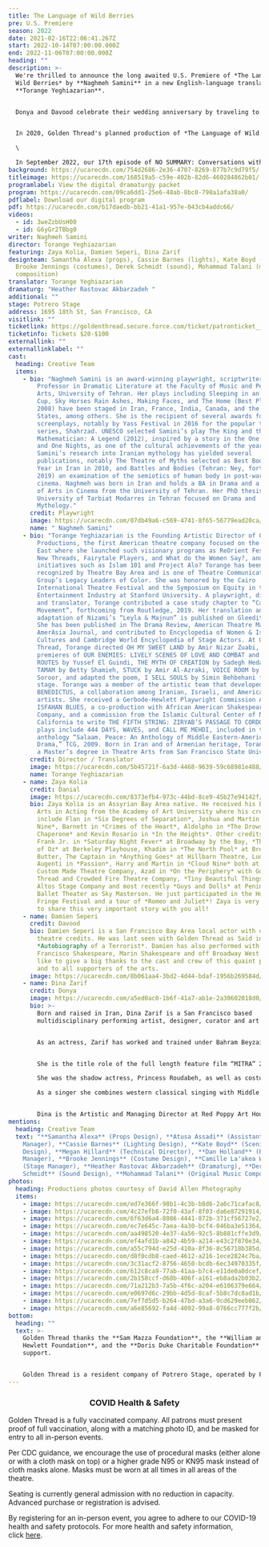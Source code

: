 ```yaml
---
title: The Language of Wild Berries
pre: U.S. Premiere
season: 2022
date: 2021-02-16T22:06:41.267Z
start: 2022-10-14T07:00:00.000Z
end: 2022-11-06T07:00:00.000Z
heading: ""
description: >-
  We're thrilled to announce the long awaited U.S. Premiere of *The Language of
  Wild Berries* by **Naghmeh Samini** in a new English-language translation by
  **Torange Yeghiazarian**. 


  Donya and Davood celebrate their wedding anniversary by traveling to the same sea side town where they spent their honeymoon. But on this trip, their 10th anniversary, a mysterious young man is following them. Who is he? What does he want? Trying to solve the mystery of the young man throws Donya and Davood into a time warp recalling their past nine anniversary trips. They remember what they have forgotten. But will that be enough to save their marriage? The past, present, and future collide in **Naghmeh Samini**’s touching play, offering a rare glimpse into the lives of contemporary Iranians.


  In 2020, Golden Thread's planned production of *The Language of Wild Berries* was postponed due to the coronavirus and we produced an audio recording of the play instead. Watch the very first episode of our digital series NO SUMMARY: Conversations with Artists Who Don't Fit in a Box, which featured **Naghmeh Samini** and **Torange Yeghiazarian** in conversation on October 7, 2020, to learn more.\

  \

  In September 2022, our 17th episode of NO SUMMARY: Conversations with Artists Who Don't Fit in a Box features the cast of our 2022 production: **Zaya Kolia**, **Damien Seperi**, **Dina Zarif**.
background: https://ucarecdn.com/754d2686-2e36-4707-8269-877b7c9d79f5/
titleimage: https://ucarecdn.com/168519a5-c59e-402b-82d6-460284862b01/
programlabel: View the digital dramaturgy packet
program: https://ucarecdn.com/09ca6dd1-25e6-48ab-8bc0-798a1afa38a0/
pdflabel: Download our digital program
pdf: https://ucarecdn.com/b17daedb-bb21-41a1-957e-043cb4addc66/
videos:
  - id: 3weZzbUsH00
  - id: G6yGr2TBbg0
writer: Naghmeh Samini
director: Torange Yeghiazarian
featuring: Zaya Kolia, Damien Seperi, Dina Zarif
designteam: Samantha Alexa (props), Cassie Barnes (lights), Kate Boyd (scenic),
  Brooke Jennings (costumes), Derek Schmidt (sound), Mohammad Talani (music
  composition)
translator: Torange Yeghiazarian
dramaturg: "Heather Rastovac Akbarzadeh "
additional: ""
stage: Potrero Stage
address: 1695 18th St, San Francisco, CA
visitlink: ""
ticketlink: https://goldenthread.secure.force.com/ticket/patronticket__publicticketapp#/
ticketinfo: Tickets $20-$100
externallink: ""
externallinklabel: ""
cast:
  heading: Creative Team
  items:
    - bio: "Naghmeh Samini is an award-winning playwright, scriptwriter and Assistant
        Professor in Dramatic Literature at the Faculty of Music and Performing
        Arts, University of Tehran. Her plays including Sleeping in an Empty
        Cup, Sky Horses Rain Ashes, Making Faces, and The Home (Best Playwright,
        2008) have been staged in Iran, France, India, Canada, and the United
        States, among others. She is the recipient of several awards for her
        screenplays, notably by Yass Festival in 2016 for the popular television
        series, Shahrzad. UNESCO selected Samini’s play The King and the
        Mathematician: A Legend (2012), inspired by a story in the One Thousand
        and One Nights, as one of the cultural achievements of the year.
        Samini’s research into Iranian mythology has yielded several
        publications, notably The Theatre of Myths selected as Best Book of the
        Year in Iran in 2010, and Battles and Bodies (Tehran: Ney, forthcoming
        2019) an examination of the semiotics of human body in post-war Japanese
        cinema. Naghmeh was born in Iran and holds a BA in Drama and a Masters
        of Arts in Cinema from the University of Tehran. Her PhD thesis at the
        University of Tarbiat Modarres in Tehran focused on Drama and
        Mythology."
      credit: Playwright
      image: https://ucarecdn.com/07db49a6-c569-4741-8f65-56779ead20ca/
      name: " Naghmeh Samini"
    - bio: "Torange Yeghiazarian is the Founding Artistic Director of Golden Thread
        Productions, the first American theatre company focused on the Middle
        East where she launched such visionary programs as ReOrient Festival,
        New Threads, Fairytale Players, and What do the Women Say?, and timely
        initiatives such as Islam 101 and Project Alo? Torange has been
        recognized by Theatre Bay Area and is one of Theatre Communication
        Group’s Legacy Leaders of Color. She was honored by the Cairo
        International Theatre Festival and the Symposium on Equity in the
        Entertainment Industry at Stanford University. A playwright, director,
        and translator, Torange contributed a case study chapter to “Casting a
        Movement”, forthcoming from Routledge, 2019. Her translation and stage
        adaptation of Nizami’s “Leyla & Majnun” is published on Gleeditions.com.
        She has been published in The Drama Review, American Theatre Magazine,
        AmerAsia Journal, and contributed to Encyclopedia of Women & Islamic
        Cultures and Cambridge World Encyclopedia of Stage Actors. At Golden
        Thread, Torange directed OH MY SWEET LAND by Amir Nizar Zuabi, and the
        premieres of OUR ENEMIES: LIVELY SCENES OF LOVE AND COMBAT and SCENIC
        ROUTES by Yussef El Guindi, THE MYTH OF CREATION by Sadegh Hedayat,
        TAMAM by Betty Shamieh, STUCK by Amir Al-Azraki, VOICE ROOM by Reza
        Soroor, and adapted the poem, I SELL SOULS by Simin Behbehani for the
        stage. Torange was a member of the artistic team that developed
        BENEDICTUS, a collaboration among Iranian, Israeli, and American
        artists. She received a Gerbode-Hewlett Playwright Commission Award for
        ISFAHAN BLUES, a co-production with African American Shakespeare
        Company, and a commission from the Islamic Cultural Center of Northern
        California to write THE FIFTH STRING: ZIRYAB’S PASSAGE TO CORDOBA. Other
        plays include 444 DAYS, WAVES, and CALL ME MEHDI, included in the
        anthology “Salaam. Peace: An Anthology of Middle Eastern-American
        Drama,” TCG, 2009. Born in Iran and of Armenian heritage, Torange holds
        a Master’s degree in Theatre Arts from San Francisco State University."
      credit: Director / Translator
      image: https://ucarecdn.com/5b45721f-6a3d-4468-9639-59c68981e488/-/crop/2968x3264/1079,0/-/preview/
      name: Torange Yeghiazarian
    - name: Zaya Kolia
      credit: Danial
      image: https://ucarecdn.com/8373efb4-973c-44bd-8ce9-45b27e94142f/
      bio: Zaya Kolia is an Assyrian Bay Area native. He received his Bachelor in Fine
        Arts in Acting from the Academy of Art University where his credits
        include Flan in *Six Degrees of Separation*, Joshua and Martin in *Cloud
        Nine*, Barnett in *Crimes of the Heart*, Aldolpho in *The Drowsy
        Chaperone* and Kevin Rosario in *In the Heights*. Other credits include
        Frank Jr. in *Saturday Night Fever* at Broadway by the Bay, *The Wizard
        of Oz* at Berkeley Playhouse, Khadim in *The North Pool* at Bread &
        Butter, The Captain in *Anything Goes* at Hillbarn Theatre, Ludovic and
        Augenti in *Passion*, Harry and Martin in *Cloud Nine* both at The
        Custom Made Theatre Company, Azad in *On the Periphery* with Golden
        Thread and Crowded Fire Theatre Company, *Tiny Beautiful Things* at Los
        Altos Stage Company and most recently *Guys and Dolls* at Peninsula
        Ballet Theater as Sky Masterson. He just participated in the Hollywood
        Fringe Festival and a tour of *Romeo and Juliet*! Zaya is very excited
        to share this very important story with you all!
    - name: Damien Seperi
      credit: Davood
      bio: Damien Seperi is a San Francisco Bay Area local actor with over a a dozen
        theatre credits. He was last seen with Golden Thread as Saïd in
        *Autobiography of a Terrorist*. Damien has also performed with San
        Francisco Shakespeare, Marin Shakespeare and off Broadway West. He would
        like to give a big thanks to the cast and crew of this quaint production
        and to all supporters of the arts.
      image: https://ucarecdn.com/8b061aa4-3bd2-4d44-bdaf-1956b269584d/
    - name: Dina Zarif
      credit: Donya
      image: https://ucarecdn.com/a5ed0ac0-1b6f-41a7-ab1e-2a30602018d0/
      bio: >-
        Born and raised in Iran, Dina Zarif is a San Francisco based
        multidisciplinary performing artist, designer, curator and art activist.


        As an actress, Zarif has worked and trained under Bahram Beyzai, the critically acclaimed Master at Stanford Iranian Studies Department and appeared in *Ardaviraf’s Report*, as the role of Dancer/Singer in *Tarabnameh* musical, and the Nurse in *Crossroads*. She is proud to play the title role Marjan in the current Beyzai production, *Dash Akol According to Marjan*. She performed as Leyla with Golden Thread Productions in the *Leyla & Majnun* staged reading, opening for the world premiere of the Mark Morris Dance Group and Silk Road Ensemble collaboration at Cal Performances.


        She is the title role of the full length feature film “MITRA” 2021, which was premiered in International Film Festival Rotterdam in February 2021.

        She was the shadow actress, Princess Roudabeh, as well as costume designer in the Cinematic shadow play *Feathers of Fire, a Persian Epic*. This received the 2019 UNIMA award for excellence in live performance and design which had more than 100 performances nationally and internationally.

        As a singer she combines western classical singing with Middle Eastern styles inspired from her Persian roots to develop her unique sound. Some of her vocal credits include Brava Theatre, Yerba Buena Gardens Festival, SF International Arts Festival, Palace of Fine Art and Asian Art Museum. 


        Dina is the Artistic and Managing Director at Red Poppy Art House which is an incubator for artists of multiple disciplines in San Francisco. Dina received her MA in Landscape Architecture from the University Of Tehran, College Of Fine Arts.
mentions:
  heading: Creative Team
  text: "**Samantha Alexa** (Props Design), **Atusa Assadi** (Assistant Stage
    Manager), **Cassie Barnes** (Lighting Design), **Kate Boyd** (Scenic
    Design), **Megan Hillard** (Technical Director), **Dan Holland** (Production
    Manager), **Brooke Jennings** (Costume Design), **Camille La'akea Wong**
    (Stage Manager), **Heather Rastovac Akbarzadeh** (Dramaturg), **Derek
    Schmidt** (Sound Design), **Mohammad Talani** (Original Music Composition)"
photos:
  heading: Productions photos courtesy of David Allen Photography
  items:
    - image: https://ucarecdn.com/ed7e366f-98b1-4c3b-b8d6-2a6c71cafac8/
    - image: https://ucarecdn.com/4c27efb8-72f0-43af-8f03-da6e87291914/
    - image: https://ucarecdn.com/6f63d6a4-8086-4441-872b-371cf56727e2/
    - image: https://ucarecdn.com/ec7e645c-7aea-4a30-bcf4-046ba3e51364/
    - image: https://ucarecdn.com/aa498520-4e37-4a56-92c5-8b881cffe3d9/
    - image: https://ucarecdn.com/ef4afd1b-a842-4b59-a214-e43c2f870e34/
    - image: https://ucarecdn.com/a55c794d-e25d-410a-8f36-8c56718b385d/
    - image: https://ucarecdn.com/d8f0cdb8-caed-4612-a216-1ece2824c7ba/
    - image: https://ucarecdn.com/3c31acf2-8756-4650-bcdb-6ec34970335f/
    - image: https://ucarecdn.com/612c8ca9-77ab-41aa-b7c4-e11de0a0dcef/
    - image: https://ucarecdn.com/2b158ccf-d68b-406f-a161-eb8ada2b03b2/
    - image: https://ucarecdn.com/71a212b3-7a5b-4f6c-a204-e6106379e664/
    - image: https://ucarecdn.com/e0697d6c-29bb-4d5d-8caf-5b8c7dc8ad1b/
    - image: https://ucarecdn.com/7ef7d5d5-b264-47bd-a3a6-9cd629eeb062/
    - image: https://ucarecdn.com/a6e85692-fa4d-4092-99a8-0766cc777f2b/
bottom:
  heading: ""
  text: >-
    Golden Thread thanks the **Sam Mazza Foundation**, the **William and Flora
    Hewlett Foundation**, and the **Doris Duke Charitable Foundation** for their
    support.


    Golden Thread is a resident company of Potrero Stage, operated by PlayGround. This production is made possible in part through the Potrero Stage Presenting Program.
---
```

### <center>COVID Health & Safety</center>

Golden Thread is a fully vaccinated company. All patrons must present proof of full vaccination, along with a matching photo ID, and be masked for entry to all in-person events.

Per CDC guidance, we encourage the use of procedural masks (either alone or with a cloth mask on top) or a higher grade N95 or KN95 mask instead of cloth masks alone. Masks must be worn at all times in all areas of the theatre.

Seating is currently general admission with no reduction in capacity. Advanced purchase or registration is advised.

By registering for an in-person event, you agree to adhere to our COVID-19 health and safety protocols. For more health and safety information, click [here](https://goldenthread.org/posts/health-safety-protocols/).